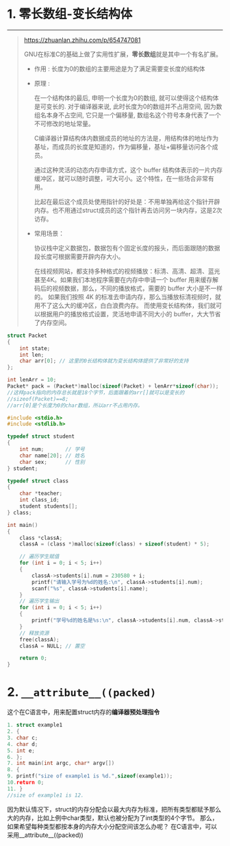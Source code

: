 # 1. 零长数组-变长结构体

---

> https://zhuanlan.zhihu.com/p/654747081
>
> GNU在标准C的基础上做了实用性扩展，**零长数组**就是其中一个有名扩展。
>
> - 作用 : 长度为0的数组的主要用途是为了满足需要变长度的结构体
>
> - 原理 :
>
>    在一个结构体的最后, 申明一个长度为0的数组, 就可以使得这个结构体是可变长的. 对于编译器来说, 此时长度为0的数组并不占用空间, 因为数组名本身不占空间, 它只是一个偏移量, 数组名这个符号本身代表了一个不可修改的地址常量。
>
>   C编译器计算结构体内数据成员的地址的方法是，用结构体的地址作为基址，而成员的长度是知道的，作为偏移量，基址+偏移量访问各个成员。
>
>   通过这种灵活的动态内存申请方式，这个 buffer 结构体表示的一片内存缓冲区，就可以随时调整，可大可小。这个特性，在一些场合非常有用。
>
>   比起在最后这个成员处使用指针的好处是：不用单独再给这个指针开辟内存。也不用通过struct成员的这个指针再去访问另一块内存，这是2次访存。
>
> - 常用场景：
>
>   协议栈中定义数据包，数据包有个固定长度的报头，而后面跟随的数据段长度可根据需要开辟内存大小。
>
>   在线视频网站，都支持多种格式的视频播放：标清、高清、超清、蓝光甚至4K。如果我们本地程序需要在内存中申请一个 buffer 用来缓存解码后的视频数据，那么，不同的播放格式，需要的 buffer 大小是不一样的。 如果我们按照 4K 的标准去申请内存，那么当播放标清视频时，就用不了这么大的缓冲区，白白浪费内存。 而使用变长结构体，我们就可以根据用户的播放格式设置，灵活地申请不同大小的 buffer，大大节省了内存空间。

```c
struct Packet
{
    int state;
    int len;
    char arr[0]; // 这里的0长结构体就为变长结构体提供了非常好的支持
};

int lenArr = 10;
Packet* pack = (Packet*)malloc(sizeof(Packet) + lenArr*sizeof(char));	
//这样pack指向的内存总长就是18个字节，后面跟着的arr[]就可以是变长的
//sizeof(Packet)==8;
//arr[0]是个长度为0的char数组，所以arr不占用内存。
```

```c
#include <stdio.h>
#include <stdlib.h>

typedef struct student
{
    int num;       // 学号
    char name[20]; // 姓名
    char sex;      // 性别
} student;

typedef struct class
{
    char *teacher;
    int class_id;
    student students[];
} class;

int main()
{
    class *classA;
    classA = (class *)malloc(sizeof(class) + sizeof(student) * 5);

    // 遍历学生赋值
    for (int i = 0; i < 5; i++)
    {
        classA->students[i].num = 230580 + i;
        printf("请输入学号为%d的姓名:\n", classA->students[i].num);
        scanf("%s", classA->students[i].name);
    }
    // 遍历学生输出
    for (int i = 0; i < 5; i++)
    {
        printf("学号%d的姓名是%s:\n", classA->students[i].num, classA->students[i].name);
    }
    // 释放资源
    free(classA);
    classA = NULL; // 置空

    return 0;
}
```

# 2. `__attribute__((packed)`

这个在C语言中，用来配置struct内存的**编译器预处理指令**

```c
1. struct example1
2. {
3. char c;
4. char d;
5. int e;    
6. };
7. int main(int argc, char* argv[]) 
8. {
9. printf("size of example1 is %d.",sizeof(example1));
10.return 0;
11. }
//size of example1 is 12.
```

因为默认情况下，struct的内存分配会以最大内存为标准，把所有类型都赋予那么大的内存，比如上例中char类型，默认也被分配为了int类型的4个字节。
那么，如果希望每种类型都按本身的内存大小分配空间该怎么办呢？
在C语言中，可以采用__attribute__((packed))









